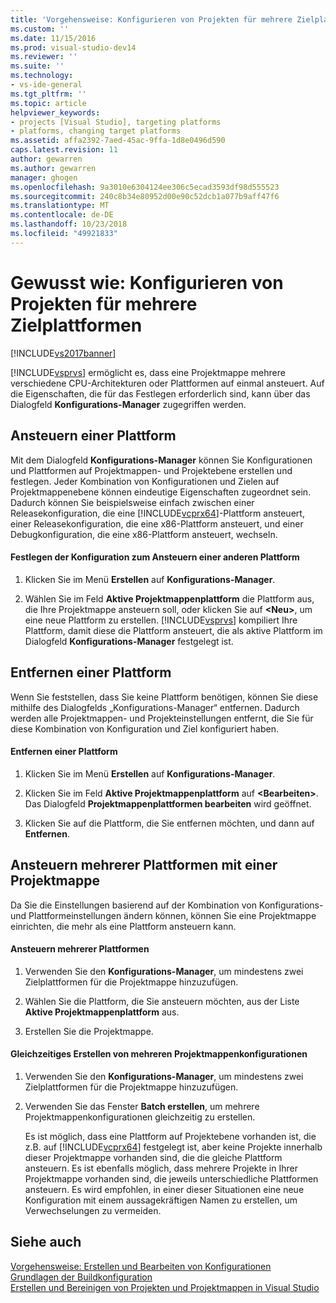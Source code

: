 ```yaml
---
title: 'Vorgehensweise: Konfigurieren von Projekten für mehrere Zielplattformen | Microsoft-Dokumentation'
ms.custom: ''
ms.date: 11/15/2016
ms.prod: visual-studio-dev14
ms.reviewer: ''
ms.suite: ''
ms.technology:
- vs-ide-general
ms.tgt_pltfrm: ''
ms.topic: article
helpviewer_keywords:
- projects [Visual Studio], targeting platforms
- platforms, changing target platforms
ms.assetid: affa2392-7aed-45ac-9ffa-1d8e0496d590
caps.latest.revision: 11
author: gewarren
ms.author: gewarren
manager: ghogen
ms.openlocfilehash: 9a3010e6304124ee306c5ecad3593df98d555523
ms.sourcegitcommit: 240c8b34e80952d00e90c52dcb1a077b9aff47f6
ms.translationtype: MT
ms.contentlocale: de-DE
ms.lasthandoff: 10/23/2018
ms.locfileid: "49921833"
---
```

# <a name="how-to-configure-projects-to-target-multiple-platforms"></a>Gewusst wie: Konfigurieren von Projekten für mehrere Zielplattformen
[!INCLUDE[vs2017banner](../includes/vs2017banner.md)]

[!INCLUDE[vsprvs](../includes/vsprvs-md.md)] ermöglicht es, dass eine Projektmappe mehrere verschiedene CPU-Architekturen oder Plattformen auf einmal ansteuert. Auf die Eigenschaften, die für das Festlegen erforderlich sind, kann über das Dialogfeld **Konfigurations-Manager** zugegriffen werden.  
  
## <a name="targeting-a-platform"></a>Ansteuern einer Plattform  
 Mit dem Dialogfeld **Konfigurations-Manager** können Sie Konfigurationen und Plattformen auf Projektmappen- und Projektebene erstellen und festlegen. Jeder Kombination von Konfigurationen und Zielen auf Projektmappenebene können eindeutige Eigenschaften zugeordnet sein. Dadurch können Sie beispielsweise einfach zwischen einer Releasekonfiguration, die eine [!INCLUDE[vcprx64](../includes/vcprx64-md.md)]-Plattform ansteuert, einer Releasekonfiguration, die eine x86-Plattform ansteuert, und einer Debugkonfiguration, die eine x86-Plattform ansteuert, wechseln.  
  
#### <a name="to-set-your-configuration-to-target-a-different-platform"></a>Festlegen der Konfiguration zum Ansteuern einer anderen Plattform  
  
1.  Klicken Sie im Menü **Erstellen** auf **Konfigurations-Manager**.  
  
2.  Wählen Sie im Feld **Aktive Projektmappenplattform** die Plattform aus, die Ihre Projektmappe ansteuern soll, oder klicken Sie auf **\<Neu>**, um eine neue Plattform zu erstellen. [!INCLUDE[vsprvs](../includes/vsprvs-md.md)] kompiliert Ihre Plattform, damit diese die Plattform ansteuert, die als aktive Plattform im Dialogfeld **Konfigurations-Manager** festgelegt ist.  
  
## <a name="removing-a-platform"></a>Entfernen einer Plattform  
 Wenn Sie feststellen, dass Sie keine Plattform benötigen, können Sie diese mithilfe des Dialogfelds „Konfigurations-Manager“ entfernen. Dadurch werden alle Projektmappen- und Projekteinstellungen entfernt, die Sie für diese Kombination von Konfiguration und Ziel konfiguriert haben.  
  
#### <a name="to-remove-a-platform"></a>Entfernen einer Plattform  
  
1.  Klicken Sie im Menü **Erstellen** auf **Konfigurations-Manager**.  
  
2.  Klicken Sie im Feld **Aktive Projektmappenplattform** auf **\<Bearbeiten>**. Das Dialogfeld **Projektmappenplattformen bearbeiten** wird geöffnet.  
  
3.  Klicken Sie auf die Plattform, die Sie entfernen möchten, und dann auf **Entfernen**.  
  
## <a name="targeting-multiple-platforms-with-one-solution"></a>Ansteuern mehrerer Plattformen mit einer Projektmappe  
 Da Sie die Einstellungen basierend auf der Kombination von Konfigurations- und Plattformeinstellungen ändern können, können Sie eine Projektmappe einrichten, die mehr als eine Plattform ansteuern kann.  
  
#### <a name="to-target-multiple-platforms"></a>Ansteuern mehrerer Plattformen  
  
1.  Verwenden Sie den **Konfigurations-Manager**, um mindestens zwei Zielplattformen für die Projektmappe hinzuzufügen.  
  
2.  Wählen Sie die Plattform, die Sie ansteuern möchten, aus der Liste **Aktive Projektmappenplattform** aus.  
  
3.  Erstellen Sie die Projektmappe.  
  
#### <a name="to-build-multiple-solution-configurations-at-once"></a>Gleichzeitiges Erstellen von mehreren Projektmappenkonfigurationen  
  
1. Verwenden Sie den **Konfigurations-Manager**, um mindestens zwei Zielplattformen für die Projektmappe hinzuzufügen.  
  
2. Verwenden Sie das Fenster **Batch erstellen**, um mehrere Projektmappenkonfigurationen gleichzeitig zu erstellen.  
  
   Es ist möglich, dass eine Plattform auf Projektebene vorhanden ist, die z.B. auf [!INCLUDE[vcprx64](../includes/vcprx64-md.md)] festgelegt ist, aber keine Projekte innerhalb dieser Projektmappe vorhanden sind, die die gleiche Plattform ansteuern. Es ist ebenfalls möglich, dass mehrere Projekte in Ihrer Projektmappe vorhanden sind, die jeweils unterschiedliche Plattformen ansteuern. Es wird empfohlen, in einer dieser Situationen eine neue Konfiguration mit einem aussagekräftigen Namen zu erstellen, um Verwechselungen zu vermeiden.  
  
## <a name="see-also"></a>Siehe auch  
 [Vorgehensweise: Erstellen und Bearbeiten von Konfigurationen](../ide/how-to-create-and-edit-configurations.md)   
 [Grundlagen der Buildkonfiguration](../ide/understanding-build-configurations.md)   
 [Erstellen und Bereinigen von Projekten und Projektmappen in Visual Studio](../ide/building-and-cleaning-projects-and-solutions-in-visual-studio.md)




